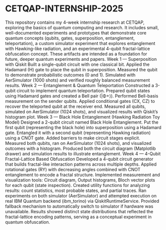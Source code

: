 # CETQAP-INTERNSHIP-2025
This repository contains my 4-week internship research at CETQAP, exploring the basics of quantum computing and research. It includes small, well-documented experiments and prototypes that demonstrate core quantum concepts (qubits, gates, superposition, entanglement, teleportation), a custom simulator experiment that explores entanglement with Hawking-like radiation, and an experimental 4-qubit fractal-lattice obfuscation concept. These artifacts are intended as a foundation for future, deeper quantum experiments and papers.
Week 1 — Superposition with Qiskit
    Built a single-qubit circuit with one classical bit.
    Applied the Hadamard (H) gate to place the qubit in superposition.
    Measured the qubit to demonstrate probabilistic outcomes (0 and 1).
    Simulated with AerSimulator (1000 shots) and verified roughly balanced measurement results.
Week 2 — Entanglement & Quantum Teleportation
    Constructed a 3-qubit circuit to implement quantum teleportation.
    Prepared qubit states using Hadamard gates and created a Bell pair (|Φ+⟩).
    Performed Bell-basis measurement on the sender qubits.
    Applied conditional gates (CX, CZ) to recover the teleported qubit at the receiver end.
    Measured all qubits, simulated on AerSimulator (1024 shots), and visualized results with Qiskit’s histogram plot.
Week 3 — Black Hole Entanglement (Hawking Radiation Toy Model)
    Designed a 2-qubit circuit named Black Hole Entanglement.
    Put the first qubit (representing the black hole) into superposition using a Hadamard gate.
    Entangled it with a second qubit (representing Hawking radiation) using a CNOT gate.
    Added barriers to make circuit stages explicit.
    Measured both qubits, ran on AerSimulator (1024 shots), and visualized outcomes with a histogram.
    Produced both the circuit diagram (Matplotlib drawer) and simulation results to illustrate entanglement.
Week 4 — 4-Qubit Fractal-Lattice Based Obfuscation
    Developed a 4-qubit circuit generator that builds fractal-like interaction patterns across multiple depths.
    Applied rotational gates (RY) with decreasing angles combined with CNOT entanglement to encode a fractal structure.
    Implemented measurement and visualization tools:
        Circuit diagram,
        Output histograms,
        Bloch vector plots for each qubit (state inspection).
    Created utility functions for analyzing results: count statistics, most probable states, and partial traces.
    Ran experiments on both simulator (AerSimulator) and attempted execution on real IBM Quantum backend (ibm_torino) via QiskitRuntimeService.
    Provided fallback mechanism to automatically switch to simulator if hardware was unavailable.
    Results showed distinct state distributions that reflected the fractal-lattice encoding patterns, serving as a conceptual experiment in quantum obfuscation.